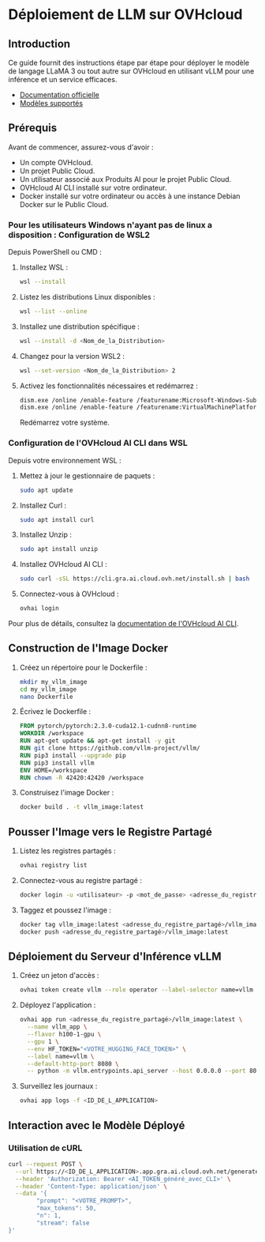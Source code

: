 # Déploiement de LLM sur OVHcloud

## Introduction
Ce guide fournit des instructions étape par étape pour déployer le modèle de langage LLaMA 3 ou tout autre sur OVHcloud en utilisant vLLM pour une inférence et un service efficaces.

- [Documentation officielle](https://blog.ovhcloud.com/how-to-serve-llms-with-vllm-and-ovhcloud-ai-deploy/)
- [Modèles supportés](https://docs.vllm.ai/en/latest/models/supported_models.html)

## Prérequis
Avant de commencer, assurez-vous d'avoir :

- Un compte OVHcloud.
- Un projet Public Cloud.
- Un utilisateur associé aux Produits AI pour le projet Public Cloud.
- OVHcloud AI CLI installé sur votre ordinateur.
- Docker installé sur votre ordinateur ou accès à une instance Debian Docker sur le Public Cloud.

### Pour les utilisateurs Windows n'ayant pas de linux a disposition : Configuration de WSL2
Depuis PowerShell ou CMD :

1. Installez WSL :
    ```sh
    wsl --install
    ```
2. Listez les distributions Linux disponibles :
    ```sh
    wsl --list --online
    ```
3. Installez une distribution spécifique :
    ```sh
    wsl --install -d <Nom_de_la_Distribution>
    ```
4. Changez pour la version WSL2 :
    ```sh
    wsl --set-version <Nom_de_la_Distribution> 2
    ```
5. Activez les fonctionnalités nécessaires et redémarrez :
    ```sh
    dism.exe /online /enable-feature /featurename:Microsoft-Windows-Subsystem-Linux /all /norestart
    dism.exe /online /enable-feature /featurename:VirtualMachinePlatform /all /norestart
    ```
    Redémarrez votre système.

### Configuration de l'OVHcloud AI CLI dans WSL
Depuis votre environnement WSL :

1. Mettez à jour le gestionnaire de paquets :
    ```sh
    sudo apt update
    ```
2. Installez Curl :
    ```sh
    sudo apt install curl
    ```
3. Installez Unzip :
    ```sh
    sudo apt install unzip
    ```
4. Installez OVHcloud AI CLI :
    ```sh
    sudo curl -sSL https://cli.gra.ai.cloud.ovh.net/install.sh | bash
    ```
5. Connectez-vous à OVHcloud :
    ```sh
    ovhai login
    ```

Pour plus de détails, consultez la [documentation de l'OVHcloud AI CLI](https://docs.ovhcloud.com/).

## Construction de l'Image Docker
1. Créez un répertoire pour le Dockerfile :
    ```sh
    mkdir my_vllm_image
    cd my_vllm_image
    nano Dockerfile
    ```
2. Écrivez le Dockerfile :
    ```Dockerfile
    FROM pytorch/pytorch:2.3.0-cuda12.1-cudnn8-runtime
    WORKDIR /workspace
    RUN apt-get update && apt-get install -y git
    RUN git clone https://github.com/vllm-project/vllm/
    RUN pip3 install --upgrade pip
    RUN pip3 install vllm
    ENV HOME=/workspace
    RUN chown -R 42420:42420 /workspace
    ```
3. Construisez l'image Docker :
    ```sh
    docker build . -t vllm_image:latest
    ```

## Pousser l'Image vers le Registre Partagé
1. Listez les registres partagés :
    ```sh
    ovhai registry list
    ```
2. Connectez-vous au registre partagé :
    ```sh
    docker login -u <utilisateur> -p <mot_de_passe> <adresse_du_registre_partagé>
    ```
3. Taggez et poussez l'image :
    ```sh
    docker tag vllm_image:latest <adresse_du_registre_partagé>/vllm_image:latest
    docker push <adresse_du_registre_partagé>/vllm_image:latest
    ```

## Déploiement du Serveur d'Inférence vLLM
1. Créez un jeton d'accès :
    ```sh
    ovhai token create vllm --role operator --label-selector name=vllm
    ```
2. Déployez l'application :
    ```sh
    ovhai app run <adresse_du_registre_partagé>/vllm_image:latest \
      --name vllm_app \
      --flavor h100-1-gpu \
      --gpu 1 \
      --env HF_TOKEN="<VOTRE_HUGGING_FACE_TOKEN>" \
      --label name=vllm \
      --default-http-port 8080 \
      -- python -m vllm.entrypoints.api_server --host 0.0.0.0 --port 8080 --model <modèle> --dtype half
    ```
3. Surveillez les journaux :
    ```sh
    ovhai app logs -f <ID_DE_L_APPLICATION>
    ```

## Interaction avec le Modèle Déployé
### Utilisation de cURL
```sh
curl --request POST \
  --url https://<ID_DE_L_APPLICATION>.app.gra.ai.cloud.ovh.net/generate \
  --header 'Authorization: Bearer <AI_TOKEN_généré_avec_CLI>' \
  --header 'Content-Type: application/json' \
  --data '{
        "prompt": "<VOTRE_PROMPT>",
        "max_tokens": 50,
        "n": 1,
        "stream": false
}'
